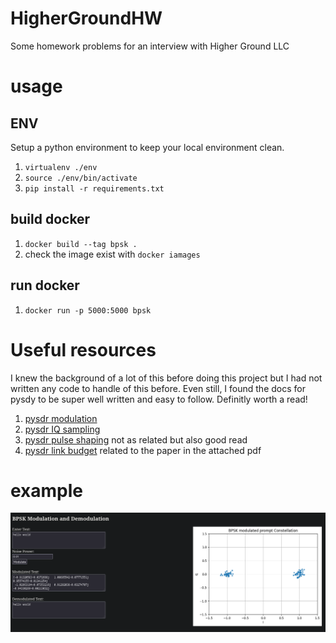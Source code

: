 # HigherGroundHW
Some homework problems for an interview with Higher Ground LLC

# usage
## ENV
Setup a python environment to keep your local environment clean.
1) `virtualenv ./env`
2) `source ./env/bin/activate`
3) `pip install -r requirements.txt`

## build docker
1) `docker build --tag bpsk .`
2) check the image exist with `docker iamages`
   
## run docker
1) `docker run -p 5000:5000 bpsk`

# Useful resources
I knew the background of a lot of this before doing this project but I had not written any code to handle of this before. Even still, I found the docs for pysdy to be super well written and easy to follow. Definitly worth a read!

1) [pysdr modulation](https://pysdr.org/content/digital_modulation.html )
2) [pysdr IQ sampling](https://pysdr.org/content/sampling.html)
3) [pysdr pulse shaping](https://pysdr.org/content/pulse_shaping.html) not as related but also good read
4) [pysdr link budget](https://pysdr.org/content/link_budgets.html) related to the paper in the attached pdf

# example
![Example](example_use.png)
